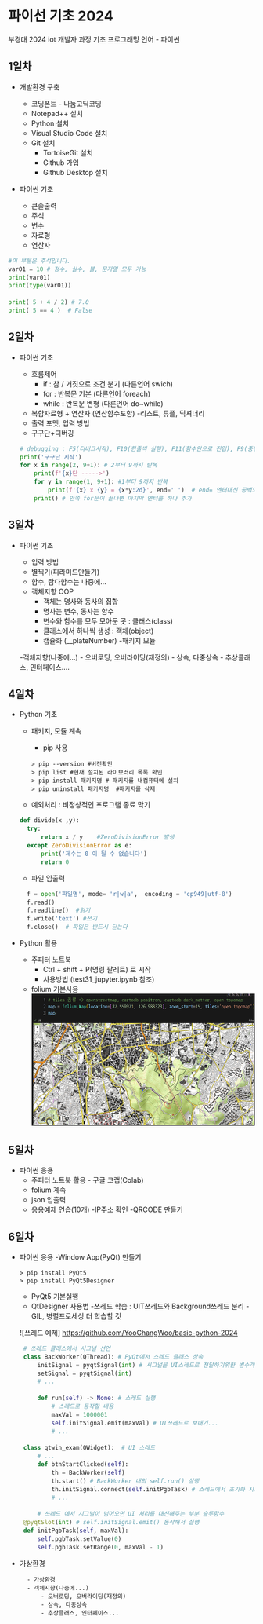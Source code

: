 # 파이선 기초 2024
부경대 2024 iot 개발자 과정 기초 프로그래밍 언어 - 파이썬

## 1일차
- 개발환경 구축
    - 코딩폰트 - 나눔고딕코딩
    - Notepad++ 설치
    - Python 설치
    - Visual Studio Code 설치
    - Git 설치
        - TortoiseGit 설치
        - Github 가입
        - Github Desktop 설치

- 파이썬 기초
    - 큰솔출력
    - 주석
    - 변수
    - 자료형
    - 연산자

```Python
#이 부분은 주석입니다.
var01 = 10 # 정수, 실수, 불, 문자열 모두 가능
print(var01)
print(type(var01))

print( 5 + 4 / 2) # 7.0
print( 5 == 4 )  # False
```

## 2일차
- 파이썬 기초
    - 흐름제어
        - if : 참 / 거짓으로 조건 분기 (다른언어 swich)
        - for : 반복문 기본  (다른언어 foreach)
        - while : 반복문 변형  (다른언어 do~while)
    - 복합자료형 + 연산자 (연산함수포함)
        -리스트, 튜플, 딕셔너리
    - 출력 포맷, 입력 방법
    - 구구단+디버깅

    ```python
    # debugging : F5(디버그시작), F10(한줄씩 실행), F11(함수안으로 진입), F9(중단점 토글), Shift + F5(디버깅종료)
    print('구구단 시작')
    for x in range(2, 9+1): # 2부터 9까지 반복
        print(f'{x}단 ----->')
        for y in range(1, 9+1): #1부터 9까지 반복
            print(f'{x} x {y} = {x*y:2d}', end=' ')  # end= 엔터대신 공백으로 변경
        print() # 안쪽 for문이 끝나면 마지막 엔터를 하나 추가
    ```

## 3일차
- 파이썬 기초
    - 입력 방법
    - 별찍기(피라미드만들기)
    - 함수, 람다함수는 나중에...
    - 객체지향 OOP
        - 객체는 명사와 동사의 집합
        - 명사는 변수, 동사는 함수
        - 변수와 함수를 모두 모아둔 곳 : 클래스(class)
        - 클래스에서 하나씩 생성 : 객체(object)
        - 캡슐화 (__plateNumber)
        -패키지 모듈
        
    -객체지향(나중에...)
        - 오버로딩, 오버라이딩(재정의)
        - 상속, 다중상속
        - 추상클래스, 인터페이스....
    
## 4일차
- Python 기초
  - 패키지, 모듈 계속
    - pip 사용

    ```shell
    > pip --version #버전확인
    > pip list #현재 설치된 라이브러리 목록 확인
    > pip install 패키지명 # 패키지를 내컴퓨터에 설치
    > pip uninstall 패키지명  #패키지를 삭제
    ```
  - 예외처리 : 비정상적인 프로그램 종료 막기

  ```python
  def divide(x ,y):
    try:
        return x / y    #ZeroDivisionError 발생
    except ZeroDivisionError as e:
        print('제수는 0 이 될 수 없습니다')
        return 0
  
  ```
  - 파일 입출력

  ```python
    f = open('파일명', mode= 'r|w|a',  encoding = 'cp949|utf-8')
    f.read()
    f.readline()  #읽기
    f.write('text') #쓰기 
    f.close()  # 파일은 반드시 닫는다
  ```
 
- Python 활용
  - 주피터 노트북
     - Ctrl + shift + P(명령 팔레트) 로 시작
     - 사용방법 (test31_jupyter.ipynb 참조)
  - folium 기본사용
    ![folium사용법](https://raw.githubusercontent.com/YooChangWoo/basic-python-2024/main/images/python_001.png)
 
## 5일차
  - 파이썬 응용
    - 주피터 노트북 활용 - 구글 코랩(Colab)
    - folium 계속
    - json 입출력
    - 응용예제 연습(10개)
        -IP주소 확인
        -QRCODE 만들기

## 6일차
- 파이썬 응용
    -Window App(PyQt) 만들기

    ```shell
    > pip install PyQt5
    > pip install PyQt5Designer
    ```

    - PyQt5 기본실행
    - QtDesigner 사용법
    -쓰레드 학습 : UIT쓰레드와 Background쓰레드 분리
        -GIL, 병렬프로세싱 더 학습할 것

    ![쓰레드 예제] https://github.com/YooChangWoo/basic-python-2024

   ```python
    # 쓰레드 클래스에서 시그널 선언
    class BackWorker(QThread): # PyQt에서 스레드 클래스 상속
        initSignal = pyqtSignal(int) # 시그널을 UI스레드로 전달하기위한 변수객체
        setSignal = pyqtSignal(int)
        # ...

        def run(self) -> None: # 스레드 실행
            # 스레드로 동작할 내용
            maxVal = 1000001
            self.initSignal.emit(maxVal) # UI쓰레드로 보내기...
            # ...

    class qtwin_exam(QWidget):  # UI 스레드
        # ...
        def btnStartClicked(self):
            th = BackWorker(self)
            th.start() # BackWorker 내의 self.run() 실행
            th.initSignal.connect(self.initPgbTask) # 스레드에서 초기화 시그널이 오면 initPgbTask 슬롯함수가 대신 처리
            # ...   
        
        # 쓰레드 에서 시그널이 넘어오면 UI 처리를 대신해주는 부분 슬롯함수
    @pyqtSlot(int) # self.initSignal.emit() 동작해서 실행
    def initPgbTask(self, maxVal):
        self.pgbTask.setValue(0)
        self.pgbTask.setRange(0, maxVal - 1) 
    ```




- 가상환경


        - 가상환경
        - 객체지향(나중에...)
            - 오버로딩, 오버라이딩(재정의)
            - 상속, 다중상속
            - 추상클래스, 인터페이스...